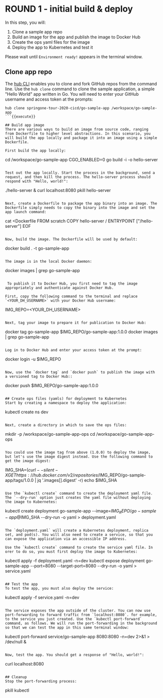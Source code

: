 # ROUND 1 - initial build & deploy

In this step, you will:
1. Clone a sample app repo
2. Build an image for the app and publish the image to Docker Hub
3. Create the ops yaml files for the image
4. Deploy the app to Kubernetes and test it

Please wait until `Environment ready!` appears in the terminal window.

## Clone app repo
The [hub CLI](https://hub.github.com/hub.1.html) enables you to clone and fork GitHub repos from the command line. Use the `hub clone` command to clone the sample application, a simple "Hello World" app written in Go. You will need to enter your GitHub username and access token at the prompts:

```
hub clone springone-tour-2020-cicd/go-sample-app /workspace/go-sample-app
```{{execute}}

## Build app image
There are various ways to build an image from source code, ranging from Dockerfile to higher level abstractions. In this scenario, you will build the app locally and package it into an image using a simple Dockerfile.

First build the app locally:
```
cd /workspace/go-sample-app
CGO_ENABLED=0 go build -i -o hello-server
```{{execute}}

Test out the app locally. Start the process in the background, send a request, and then kill the process. The hello-server process should respond with "Hello, world!":

```
./hello-server &
curl localhost:8080
pkill hello-server
```{{execute}}

Next, create a Dockerfile to package the app binary into an image. The Dockerfile simply needs to copy the binary into the image and set the app launch command:
```
cat <<EOF >Dockerfile
FROM scratch
COPY hello-server /
ENTRYPOINT ["/hello-server"]
EOF
```{{execute}}

Now, build the image. The Dockerfile will be used by default:
```
docker build . -t go-sample-app
```{{execute}}

The image is in the local Docker daemon:

```
docker images | grep go-sample-app
```{{execute}}

 To publish it to Docker Hub, you first need to tag the image appropriately and authenticate against Docker Hub.

First, copy the following command to the terminal and replace `<YOUR_DH_USERNAME>` with your Docker Hub username:

```
IMG_REPO=<YOUR_DH_USERNAME>
```{{copy}}

Next, tag your image to prepare it for publication to Docker Hub:

```
docker tag go-sample-app $IMG_REPO/go-sample-app:1.0.0
docker images | grep go-sample-app
```{{execute}}

Log in to Docker Hub and enter your access token at the prompt:

```
docker login -u $IMG_REPO
```{{execute}}

Now, use the `docker tag` and `docker push` to publish the image with a versioned tag to Docker Hub::

```
docker push $IMG_REPO/go-sample-app:1.0.0
```{{execute}}

## Create ops files (yamls) for deployment to Kubernetes
Start by creating a namespace to deploy the application:

```
kubectl create ns dev
```{{execute}}

Next, create a directory in which to save the ops files:

```
mkdir -p /workspace/go-sample-app-ops
cd /workspace/go-sample-app-ops
```{{execute}}

You could use the image tag from above (1.0.0) to deploy the image, but let's use the image digest instead. Use the following command to get the image digest:

```
IMG_SHA=$(curl --silent -X GET https://hub.docker.com/v2/repositories/$IMG_REPO/go-sample-app/tags/1.0.0 | jq '.images[].digest' -r)
echo $IMG_SHA
```{{execute}}

Use the `kubectl create` command to create the deployment yaml file. The `--dry-run` option just creates the yaml file without deploying the image to Kubernetes:

```
kubectl create deployment go-sample-app --image=$IMG_REPO/go-sample-app@$IMG_SHA --dry-run -o yaml > deployment.yaml
```{{execute}}

The `deployment.yaml` will create a Kubernetes deployment, replica set, and pod(s). You will also need to create a service, so that you can expose the application via an accessible IP address.

Use the `kubectl create` command to create the service yaml file. In orer to do so, you must first deploy the image to Kubernetes:

```
kubectl apply -f deployment.yaml -n=dev
kubectl expose deployment go-sample-app --port=8080 --target-port=8080 --dry-run -o yaml > service.yaml
```{{execute}}

## Test the app
To test the app, you must also deploy the service:
```
kubectl apply -f service.yaml -n=dev
```{{execute}}

The service exposes the app outside of the cluster. You can now use port-forwarding to forward traffic from `localhost:8080`. for example, to the service you just created. Use the `kubectl port-forward` command, as follows. We will run the port-forwarding in the background so that we can test the app in this same terminal window:

```
kubectl port-forward service/go-sample-app 8080:8080 -n=dev 2>&1 > /dev/null &
```{{execute}}

Now, test the app. You should get a response of "Hello, world!":
```
curl localhost:8080
```{{execute}}

## Cleanup
Stop the port-forwarding process:
```
pkill kubectl
```{{execute}}
